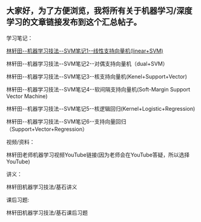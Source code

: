 
## 大家好，为了方便浏览，我将所有关于机器学习/深度学习的文章链接发布到这个汇总帖子。


学习笔记：

 [林轩田--机器学习技法--SVM笔记1--线性支持向量机(linear+SVM)](https://github.com/rikichou/linear-svm)

 林轩田--机器学习技法--SVM笔记2--对偶支持向量机（dual+SVM） 

 林轩田--机器学习技法--SVM笔记3--核支持向量机(Kenel+Support+Vector) 

 林轩田--机器学习技法--SVM笔记4--软间隔支持向量机(Soft-Margin Support Vector Machine) 

 林轩田--机器学习技法--SVM笔记5--核逻辑回归(Kernel+Logistic+Regression) 

 林轩田--机器学习技法--SVM笔记6--支持向量回归（Support+Vector+Regression） 



视频/资料：

 林轩田老师机器学习视频YouTube链接(因为老师会在YouTube答疑，所以选择YouTube)

 

讲义：

林轩田机器学习技法/基石讲义



 课后习题:

 林轩田机器学习技法/基石课后习题
